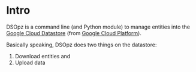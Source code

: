 # Intro

DSOpz is a command line (and Python module) to manage entities into the 
[Google Cloud Datastore](https://cloud.google.com/datastore/) (from [Google Cloud Platform](https://cloud.google.com/)).



Basically speaking, DSOpz does two things on the datastore:

 1. Download entities and
 2. Upload data
 
